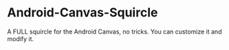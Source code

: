 # Android-Canvas-Squircle
A FULL squircle for the Android Canvas, no tricks. You can customize it and modify it. 
